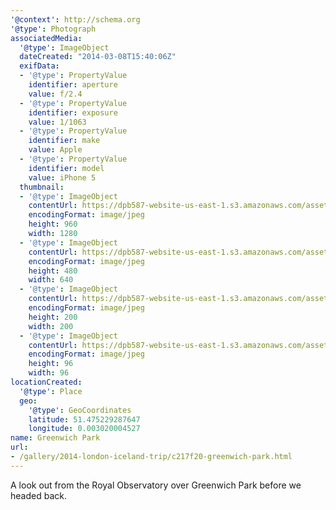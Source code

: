 ```yaml
---
'@context': http://schema.org
'@type': Photograph
associatedMedia:
  '@type': ImageObject
  dateCreated: "2014-03-08T15:40:06Z"
  exifData:
  - '@type': PropertyValue
    identifier: aperture
    value: f/2.4
  - '@type': PropertyValue
    identifier: exposure
    value: 1/1063
  - '@type': PropertyValue
    identifier: make
    value: Apple
  - '@type': PropertyValue
    identifier: model
    value: iPhone 5
  thumbnail:
  - '@type': ImageObject
    contentUrl: https://dpb587-website-us-east-1.s3.amazonaws.com/asset/gallery/2014-london-iceland-trip/c217f20-greenwich-park~1280.jpg
    encodingFormat: image/jpeg
    height: 960
    width: 1280
  - '@type': ImageObject
    contentUrl: https://dpb587-website-us-east-1.s3.amazonaws.com/asset/gallery/2014-london-iceland-trip/c217f20-greenwich-park~640w.jpg
    encodingFormat: image/jpeg
    height: 480
    width: 640
  - '@type': ImageObject
    contentUrl: https://dpb587-website-us-east-1.s3.amazonaws.com/asset/gallery/2014-london-iceland-trip/c217f20-greenwich-park~200x200.jpg
    encodingFormat: image/jpeg
    height: 200
    width: 200
  - '@type': ImageObject
    contentUrl: https://dpb587-website-us-east-1.s3.amazonaws.com/asset/gallery/2014-london-iceland-trip/c217f20-greenwich-park~96x96.jpg
    encodingFormat: image/jpeg
    height: 96
    width: 96
locationCreated:
  '@type': Place
  geo:
    '@type': GeoCoordinates
    latitude: 51.475229287647
    longitude: 0.003020004527
name: Greenwich Park
url:
- /gallery/2014-london-iceland-trip/c217f20-greenwich-park.html
---
```


A look out from the Royal Observatory over Greenwich Park before we headed back.
